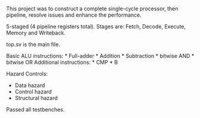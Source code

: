 This project was to construct a complete single-cycle processor, then pipeline, resolve issues and enhance the performance.

5-staged (4 pipeline registers total).
Stages are: Fetch, Decode, Execute, Memory and Writeback.

top.sv is the main file.

<Implemented>
Basic ALU instructions:
  * Full-adder
  * Addition
  * Subtraction
  * bitwise AND
  * bitwise OR
Additional instructions:
  * CMP
  * B

Hazard Controls:
  * Data hazard
  * Control hazard
  * Structural hazard

Passed all testbenches.


